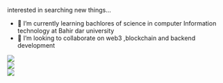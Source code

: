 interested in searching new things...
- 🌱 I’m currently learning bachlores of science in computer Information technology at Bahir dar university
- 💞️ I’m looking to collaborate on web3 ,blockchain and backend development
<!-- <p align="left"> <img src="https://komarev.com/ghpvc/?username=bete7512l&label=Profile%20views&color=0e75b6&style=flat" alt="fanuelal" /> </p> -->
![](https://github-readme-stats.vercel.app/api?username=bete7512&theme=radical)<br/>
![](https://github-readme-stats.vercel.app/api/top-langs/?username=bete7512&theme=dark&hide_border=false&include_all_commits=true&count_private=false&layout=compact)<br/>
![](https://github-readme-streak-stats.herokuapp.com/?user=bete7512&theme=dark&hide_border=false)<br/>

